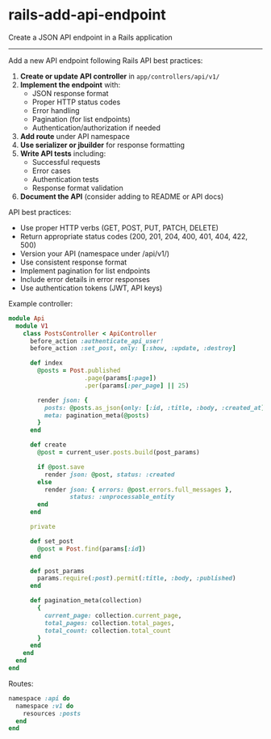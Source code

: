 # rails-add-api-endpoint

Create a JSON API endpoint in a Rails application

---

Add a new API endpoint following Rails API best practices:

1. **Create or update API controller** in `app/controllers/api/v1/`
2. **Implement the endpoint** with:
   - JSON response format
   - Proper HTTP status codes
   - Error handling
   - Pagination (for list endpoints)
   - Authentication/authorization if needed
3. **Add route** under API namespace
4. **Use serializer or jbuilder** for response formatting
5. **Write API tests** including:
   - Successful requests
   - Error cases
   - Authentication tests
   - Response format validation
6. **Document the API** (consider adding to README or API docs)

API best practices:

- Use proper HTTP verbs (GET, POST, PUT, PATCH, DELETE)
- Return appropriate status codes (200, 201, 204, 400, 401, 404, 422, 500)
- Version your API (namespace under /api/v1/)
- Use consistent response format
- Implement pagination for list endpoints
- Include error details in error responses
- Use authentication tokens (JWT, API keys)

Example controller:

```ruby
module Api
  module V1
    class PostsController < ApiController
      before_action :authenticate_api_user!
      before_action :set_post, only: [:show, :update, :destroy]

      def index
        @posts = Post.published
                     .page(params[:page])
                     .per(params[:per_page] || 25)

        render json: {
          posts: @posts.as_json(only: [:id, :title, :body, :created_at]),
          meta: pagination_meta(@posts)
        }
      end

      def create
        @post = current_user.posts.build(post_params)

        if @post.save
          render json: @post, status: :created
        else
          render json: { errors: @post.errors.full_messages },
                 status: :unprocessable_entity
        end
      end

      private

      def set_post
        @post = Post.find(params[:id])
      end

      def post_params
        params.require(:post).permit(:title, :body, :published)
      end

      def pagination_meta(collection)
        {
          current_page: collection.current_page,
          total_pages: collection.total_pages,
          total_count: collection.total_count
        }
      end
    end
  end
end
```

Routes:

```ruby
namespace :api do
  namespace :v1 do
    resources :posts
  end
end
```
